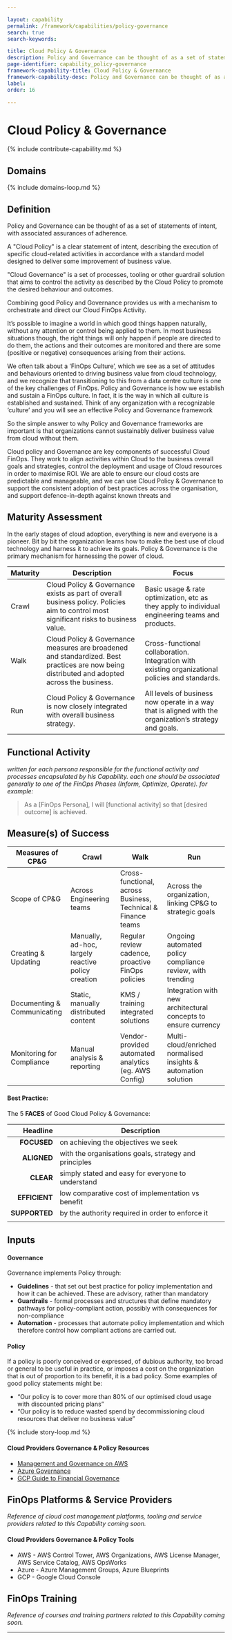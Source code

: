 ```yaml
---

layout: capability
permalink: /framework/capabilities/policy-governance
search: true
search-keywords:

title: Cloud Policy & Governance
description: Policy and Governance can be thought of as a set of statements of intent, with associated assurances of adherence.
page-identifier: capability_policy-governance
framework-capability-title: Cloud Policy & Governance
framework-capability-desc: Policy and Governance can be thought of as a set of statements of intent, with associated assurances of adherence.
label:
order: 16

---
```


# Cloud Policy & Governance

{% include contribute-capabiility.md %}


## Domains
<!-- _x-ref to the FinOps Domain(s) to which this Capability corresponds_ -->
{% include domains-loop.md %}


## Definition
Policy and Governance can be thought of as a set of statements of intent, with associated assurances of adherence.

A "Cloud Policy" is a clear statement of intent, describing the execution of specific cloud-related activities in accordance with a standard model designed to deliver some improvement of business value.

"Cloud Governance" is a set of processes, tooling or other guardrail solution that aims to control the activity as described by the Cloud Policy to promote the desired behaviour and outcomes.

Combining good Policy and Governance provides us with a mechanism to orchestrate and direct our Cloud FinOps Activity.

It’s possible to imagine a world in which good things happen naturally, without any attention or control being applied to them. In most business situations though, the right things will only happen if people are directed to do them, the actions and their outcomes are monitored and there are some (positive or negative) consequences arising from their actions.

We often talk about a ‘FinOps Culture’, which we see as a set of attitudes and behaviours oriented to driving business value from cloud technology, and we recognize that transitioning to this from a data centre culture is one of the key challenges of FinOps. Policy and Governance is how we establish and sustain a FinOps culture.  In fact, it is the way in which all culture is established and sustained. Think of any organization with a recognizable ‘culture’ and you will see an effective Policy and Governance framework

So the simple answer to why Policy and Governance frameworks are important is that organizations cannot sustainably deliver business value from cloud without them.

Cloud policy and Governance are key components of successful Cloud FinOps. They work to align activities within Cloud to the business overall goals and strategies, control the deployment and usage of Cloud resources in order to maximise ROI. We are able to ensure our cloud costs are predictable and manageable, and we can use Cloud Policy & Governance to support the consistent adoption of best practices across the organisation, and support defence-in-depth against known threats and

## Maturity Assessment

In the early stages of cloud adoption, everything is new and everyone is a pioneer.  Bit by bit the organization learns how to make the best use of cloud technology and harness it to achieve its goals.  Policy & Governance is the primary mechanism for harnessing the power of cloud.

| Maturity | Description | Focus |
| -------- | ----------- | ----- |
| Crawl | Cloud Policy & Governance exists as part of overall business policy. Policies aim to control most significant risks to business value. | Basic usage & rate optimization, etc as they apply to individual engineering teams and products. |
| Walk | Cloud Policy & Governance measures are broadened and standardized. Best practices are now being distributed and adopted across the business. | Cross-functional collaboration. Integration with existing organizational policies and standards. |
| Run | Cloud Policy & Governance is now closely integrated with overall business strategy. | All levels of business now operate in a way that is aligned with the organization’s strategy and goals.


## Functional Activity
_written for each persona responsible for the functional activity and processes encapsulated by his Capability.  each one should be associated generally to one of the FinOps Phases (Inform, Optimize, Operate). for example:_
>As a [FinOps Persona], I will [functional activity] so that [desired outcome] is achieved.


## Measure(s) of Success

| Measures of CP&G | Crawl | Walk | Run |
| ---------------- | ----- | ---- | --- |
| Scope of CP&G | Across Engineering teams | Cross-functional, across Business, Technical & Finance teams | Across the organization, linking CP&G to strategic goals |
| Creating & Updating | Manually, ad-hoc, largely reactive policy creation | Regular review cadence, proactive FinOps policies | Ongoing automated policy compliance review, with trending |
|  Documenting & Communicating | Static, manually distributed content | KMS / training integrated solutions | Integration with new architectural concepts to ensure currency |
| Monitoring for Compliance | Manual analysis & reporting | Vendor-provided automated analytics (eg. AWS Config) | Multi-cloud/enriched normalised insights & automation solution |


#### Best Practice:

The 5 __FACES__ of Good Cloud Policy & Governance:

| Headline | Description |
| ---:| --- |
| **FOCUSED** | on achieving the objectives we seek |
| **ALIGNED** | with the organisations goals, strategy and principles |
| **CLEAR** | simply stated and easy for everyone to understand |
| **EFFICIENT** | low comparative cost of implementation vs benefit |
| **SUPPORTED** | by the authority required in order to enforce it |
| | |


## Inputs

#### Governance
Governance implements Policy through:
- __Guidelines__ - that set out best practice for policy implementation and how it can be achieved. These are advisory, rather than mandatory
- __Guardrails__ -  formal processes and structures that define mandatory pathways for policy-compliant action, possibly with consequences for non-compliance
- __Automation__ - processes that automate policy implementation and which therefore control how compliant actions are carried out.


#### Policy
If a policy is poorly conceived or expressed, of dubious authority, too broad or general to be useful in practice, or imposes a cost on the organization that is out of proportion to its benefit, it is a bad policy.
Some examples of good policy statements might be:
- “Our policy is to cover more than 80% of our optimised cloud usage with discounted pricing plans”
- “Our policy is to reduce wasted spend by decommissioning cloud resources that deliver no business value”


<!-- ####### Real World Resources ####### -->

{% include story-loop.md %}


#### Cloud Providers Governance & Policy Resources
- [Management and Governance on AWS](https://aws.amazon.com/products/management-and-governance/)
- [Azure Governance](https://azure.microsoft.com/en-gb/solutions/governance/)
- [GCP Guide to Financial Governance](https://cloud.google.com/files/guide-to-financial-governance.pdf)




## FinOps Platforms & Service Providers
_Reference of cloud cost management platforms, tooling and service providers related to this Capability coming soon._

#### Cloud Providers Governance & Policy Tools
- AWS -  AWS Control Tower, AWS Organizations, AWS License Manager, AWS Service Catalog, AWS OpsWorks
- Azure - Azure Management Groups, Azure Blueprints
- GCP - Google Cloud Console


## FinOps Training
_Reference of courses and training partners related to this Capability coming soon._


---
